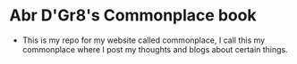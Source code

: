 # Abr D'Gr8's Commonplace book

- This is my repo for my website called commonplace, I call this my commonplace where I post my thoughts and blogs about certain things. 